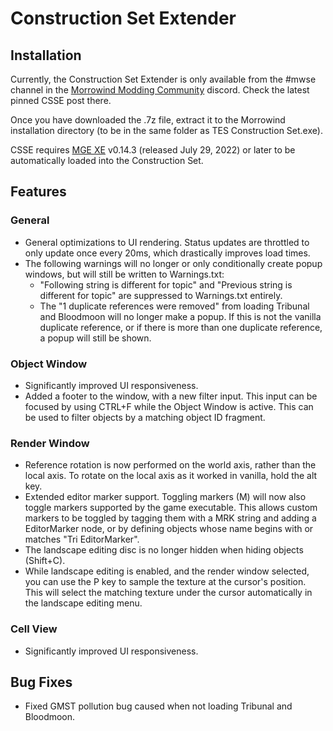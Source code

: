# Construction Set Extender

## Installation

Currently, the Construction Set Extender is only available from the #mwse channel in the [Morrowind Modding Community](https://discord.me/page/mwmods) discord. Check the latest pinned CSSE post there.

Once you have downloaded the .7z file, extract it to the Morrowind installation directory (to be in the same folder as TES Construction Set.exe).

CSSE requires [MGE XE](https://www.nexusmods.com/morrowind/mods/41102?) v0.14.3 (released July 29, 2022) or later to be automatically loaded into the Construction Set.


## Features

### General

* General optimizations to UI rendering. Status updates are throttled to only update once every 20ms, which drastically improves load times.
* The following warnings will no longer or only conditionally create popup windows, but will still be written to Warnings.txt:
	* "Following string is different for topic" and "Previous string is different for topic" are suppressed to Warnings.txt entirely.
	* The "1 duplicate references were removed" from loading Tribunal and Bloodmoon will no longer make a popup. If this is not the vanilla duplicate reference, or if there is more than one duplicate reference, a popup will still be shown.

### Object Window

* Significantly improved UI responsiveness.
* Added a footer to the window, with a new filter input. This input can be focused by using CTRL+F while the Object Window is active. This can be used to filter objects by a matching object ID fragment.

### Render Window

* Reference rotation is now performed on the world axis, rather than the local axis. To rotate on the local axis as it worked in vanilla, hold the alt key.
* Extended editor marker support. Toggling markers (M) will now also toggle markers supported by the game executable. This allows custom markers to be toggled by tagging them with a MRK string and adding a EditorMarker node, or by defining objects whose name begins with or matches "Tri EditorMarker".
* The landscape editing disc is no longer hidden when hiding objects (Shift+C).
* While landscape editing is enabled, and the render window selected, you can use the P key to sample the texture at the cursor's position. This will select the matching texture under the cursor automatically in the landscape editing menu.

### Cell View

* Significantly improved UI responsiveness.


## Bug Fixes

* Fixed GMST pollution bug caused when not loading Tribunal and Bloodmoon.
